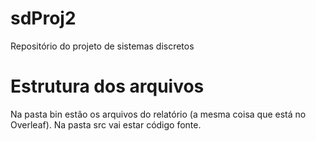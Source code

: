 # sdProj2
Repositório do projeto de sistemas discretos

Estrutura dos arquivos
======================

Na pasta bin estão os arquivos do relatório (a mesma coisa que está no Overleaf). Na pasta src vai estar código fonte. 
